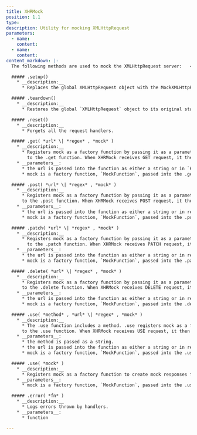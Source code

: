 ```yaml
---
title: XHRMock
position: 1.1
type:
description: Utility for mocking XMLHttpRequest
parameters:
  - name:
    content:
  - name:
    content:
content_markdown: |-
  The following methods are used to mock the XMLHttpRequest server:   <!--include parameters, description, return like in MOCKXML-->

  ##### .setup()
    * __description:__
      * Replaces the global XMLHttpRequest object with the MockXMLHttpRequest.

  ##### .teardown()
    * __description:__
      * Restores the global `XMLHttpRequest` object to its original state.

  ##### .reset()
    * __description:__
      * Forgets all the request handlers.

  ##### .get( *url* \| *regex* , *mock* )
    * __description:__
      * Registers mock as a factory function by passing it as a parameter
        to the .get function. When XHRMock receives GET request, it then uses the registered mock function to process the request. If the request is as expected, the mock returns a response. For greater detail, look at the source code.
    * __parameters__:
      * the url is passed into the function as either a string or in `RegExp` object.
      * mock is a factory function, `MockFunction`, passed into the .get function as a parameter.

  ##### .post( *url* \| *regex* , *mock* )
    * __description:__
      * Registers mock as a factory function by passing it as a parameter
      to the .post function. When XHRMock receives POST request, it then uses the registered mock function to process the request. If the request is as expected, the mock returns a response. For greater detail, look at the source code.
    * __parameters__:
      * the url is passed into the function as either a string or in regex as an object.
      * mock is a factory function, `MockFunction`, passed into the .post function as a parameter.

  ##### .patch( *url* \| *regex* , *mock* )
    * __description:__
      * Registers mock as a factory function by passing it as a parameter
        to the .patch function. When XHRMock receives PATCH request, it then uses the registered mock function to process the request. If the request is as expected, the mock returns a response. For greater detail, look at the source code.
    * __parameters__:
      * the url is passed into the function as either a string or in regex as an object.
      * mock is a factory function, `MockFunction`, passed into the .patch function as a parameter.

  ##### .delete( *url* \| *regex* , *mock* )
    * __description:__
      * Registers mock as a factory function by passing it as a parameter
      to the .delete function. When XHRMock receives DELETE request, it then uses the registered mock function to process the request. If the request is as expected, the mock returns a response. For greater detail, look at the source code.
    * __parameters__:
      * the url is passed into the function as either a string or in regex as an object.
      * mock is a factory function, `MockFunction`, passed into the .delete function as a parameter.

  ##### .use( *method* , *url* \| *regex* , *mock* )
    * __description:__
      * The .use function includes a method. .use registers mock as a factory function by passing it as a parameter
      to the .use function. When XHRMock receives USE request, it then uses the registered mock function to process the request. If the request is as expected, the mock returns a response. For greater detail, look at the source code.
    * __parameters__:
      * the method is passed as a string.
      * the url is passed into the function as either a string or in regex as an object.
      * mock is a factory function, `MockFunction`, passed into the .use function as a parameter.

  ##### .use( *mock* )
    * __description:__
      * Registers mock as a factory function to create mock responses for every request that passes through it. Url or method is not distinguished.
    * __parameters__:
      * mock is a factory function, `MockFunction`, passed into the .use function as a parameter.

  ##### .error( *fn* )
    * __description:__
      * Logs errors thrown by handlers.
    * __parameters__:
      * function

---
```

